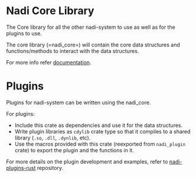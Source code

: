 # Nadi Core Library

The Core library for all the other nadi-system to use as well as for the plugins to use.

The core library (=nadi_core=) will contain the core data structures
and functions/methods to interact with the data structures.

For more info refer [documentation](https://docs.rs/nadi_core/latest/nadi_core/).

# Plugins

Plugins for nadi-system can be written using the nadi_core. 

For plugins:
- Include this crate as dependencies and use it for the data structures.
- Write plugin libraries as `cdylib` crate type so that it compiles to a shared library (`.so`, `.dll`, `.dynlib`, etc).
- Use the macros provided with this crate (reexported from `nadi_plugin` crate) to export the plugin and the functions in it.

For more details on the plugin development and examples, refer to [nadi-plugins-rust](https://github.com/Nadi-System/nadi-plugins-rust) repository.

